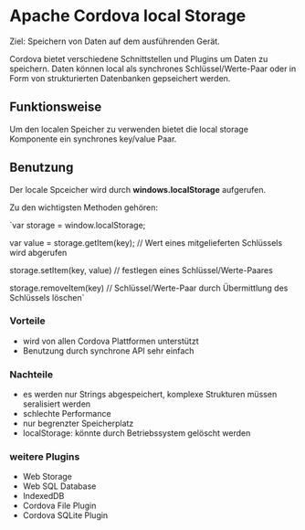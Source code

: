 # Apache Cordova local Storage

Ziel: Speichern von Daten auf dem ausführenden Gerät.

Cordova bietet verschiedene Schnittstellen und Plugins um Daten zu speichern.
Daten können local als synchrones Schlüssel/Werte-Paar oder in Form von strukturierten Datenbanken gepseichert werden.

## Funktionsweise

Um den localen Speicher zu verwenden bietet die local storage Komponente ein synchrones key/value Paar.

## Benutzung

Der locale Spceicher wird durch __windows.localStorage__ aufgerufen.

Zu den wichtigsten Methoden gehören:

`var storage = window.localStorage;

var value = storage.getItem(key); // Wert eines mitgelieferten Schlüssels wird abgerufen

storage.setItem(key, value)       // festlegen eines Schlüssel/Werte-Paares

storage.removeItem(key)           // Schlüssel/Werte-Paar durch Übermittlung des Schlüssels löschen`

### Vorteile

* wird von allen Cordova Plattformen unterstützt
* Benutzung durch synchrone API sehr einfach

### Nachteile
* es werden nur Strings abgespeichert, komplexe Strukturen müssen seralisiert werden
* schlechte Performance
* nur begrenzter Speicherplatz
* localStorage: könnte durch Betriebssystem gelöscht werden

### weitere Plugins
* Web Storage
* Web SQL Database
* IndexedDB
* Cordova File Plugin
* Cordova SQLite Plugin
